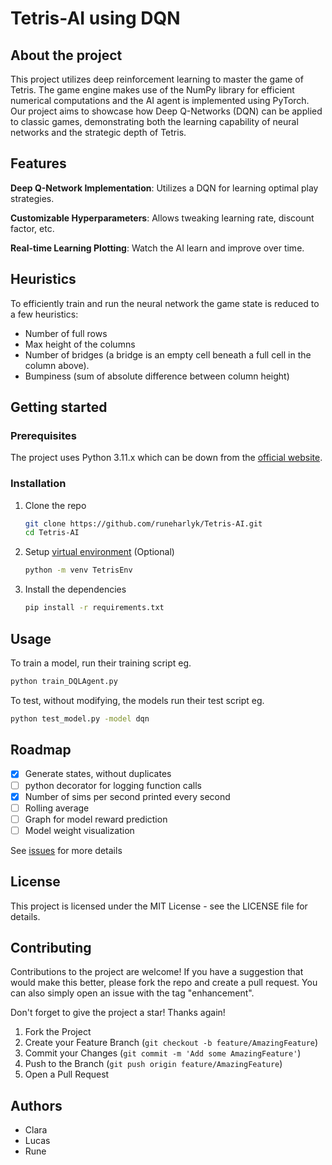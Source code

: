 # Tetris-AI using DQN

<!-- Insert gif of AI playing -->

<!-- ## TL-DR -->

<!-- Write intro to tetris and the working of DQN -->

## About the project

This project utilizes deep reinforcement learning to master the game of Tetris. The game engine makes use of the NumPy library for efficient numerical computations and the AI agent is implemented using PyTorch. Our project aims to showcase how Deep Q-Networks (DQN) can be applied to classic games, demonstrating both the learning capability of neural networks and the strategic depth of Tetris.

<!-- Describe how to the AI works -->

## Features

**Deep Q-Network Implementation**: Utilizes a DQN for learning optimal play strategies.

**Customizable Hyperparameters**: Allows tweaking learning rate, discount factor, etc.

**Real-time Learning Plotting**: Watch the AI learn and improve over time.

## Heuristics

To efficiently train and run the neural network the game state is reduced to a few heuristics:

* Number of full rows
* Max height of the columns
* Number of bridges (a bridge is an empty cell beneath a full cell in the column above).
* Bumpiness (sum of absolute difference between column height)

## Getting started

### Prerequisites

The project uses Python 3.11.x which can be down from the [official website](https://www.python.org/downloads/release/python-3117/).

### Installation

1. Clone the repo

    ```sh
    git clone https://github.com/runeharlyk/Tetris-AI.git
    cd Tetris-AI
    ```

1. Setup [virtual environment](https://docs.python.org/3/library/venv.html) (Optional)

    ```sh
    python -m venv TetrisEnv
    ```

1. Install the dependencies

    ```sh
    pip install -r requirements.txt
    ```

## Usage

To train a model, run their training script eg.

```sh
python train_DQLAgent.py
```

To test, without modifying, the models run their test script eg.

```sh
python test_model.py -model dqn
```

## Roadmap

- [x] Generate states, without duplicates
- [ ] python decorator for logging function calls
- [x] Number of sims per second printed every second
- [ ] Rolling average
- [ ] Graph for model reward prediction
- [ ] Model weight visualization

See [issues](https://github.com/runeharlyk/Tetris-AI/issues) for more details

## License

This project is licensed under the MIT License - see the LICENSE file for details.

## Contributing

Contributions to the project are welcome! If you have a suggestion that would make this better, please fork the repo and create a pull request. You can also simply open an issue with the tag "enhancement".

Don't forget to give the project a star! Thanks again!

1. Fork the Project
2. Create your Feature Branch (`git checkout -b feature/AmazingFeature`)
3. Commit your Changes (`git commit -m 'Add some AmazingFeature'`)
4. Push to the Branch (`git push origin feature/AmazingFeature`)
5. Open a Pull Request

## Authors

- Clara
- Lucas
- Rune

<!-- ## Acknowledgments -->
